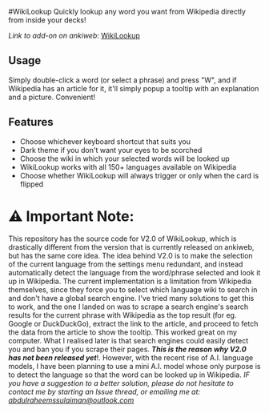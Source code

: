 #WikiLookup
Quickly lookup any word you want from Wikipedia directly from inside your decks!

*Link to add-on on ankiweb*: [WikiLookup](https://ankiweb.net/shared/info/1516720487)

## Usage
Simply double-click a word (or select a phrase) and press "W", and if Wikipedia has an article for it, it'll simply popup a tooltip with an explanation and a picture. Convenient!

## Features
* Choose whichever keyboard shortcut that suits you
* Dark theme if you don't want your eyes to be scorched
* Choose the wiki in which your selected words will be looked up
* WikiLookup works with all 150+ languages available on Wikipedia
* Choose whether WikiLookup will always trigger or only when the card is flipped

# ⚠️ Important Note:
This repository has the source code for V2.0 of WikiLookup, which is drastically different from the version that is currently released on ankiweb, but has the same core idea. The idea behind V2.0 is to make the selection of the current language from the settings menu redundant, and instead automatically detect the language from the word/phrase selected and look it up in Wikipedia. The current implementation is a limitation from Wikipedia themselves, since they force you to select which language wiki to search in and don't have a global search engine. I've tried many solutions to get this to work, and the one I landed on was to scrape a search engine's search results for the current phrase with Wikipedia as the top result (for eg. Google or DuckDuckGo), extract the link to the article, and proceed to fetch the data from the article to show the tooltip. This worked great on my computer. What I realised later is that search engines could easily detect you and ban you if you scrape their pages. *__This is the reason why V2.0 has not been released yet__*!. However, with the recent rise of A.I. language models, I have been planning to use a mini A.I. model whose only purpose is to detect the language so that the word can be looked up in Wikipedia.
*IF you have a suggestion to a better solution, please do not hesitate to contact me by starting an Issue thread, or emailing me at: [abdulraheemssulaiman@outlook.com](mailto:abdulraheemssulaiman@outlook.com)*
